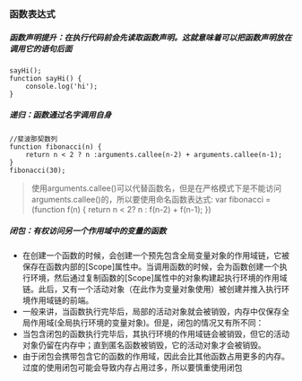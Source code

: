 ### 函数表达式

##### 函数声明提升：在执行代码前会先读取函数声明。这就意味着可以把函数声明放在调用它的语句后面
	sayHi();
	function sayHi() {
		console.log('hi');
	}

##### 递归：函数通过名字调用自身
    //斐波那契数列
    function fibonacci(n) {
        return n < 2 ? n :arguments.callee(n-2) + arguments.callee(n-1);
    }
    fibonacci(30);
>使用arguments.callee()可以代替函数名，但是在严格模式下是不能访问arguments.callee()的，所以要使用命名函数表达式:
    var fibonacci = (function f(n) {
        return n < 2? n : f(n-2) + f(n-1);
    })

##### 闭包：有权访问另一个作用域中的变量的函数
* 在创建一个函数的时候，会创建一个预先包含全局变量对象的作用域链，它被保存在函数内部的[Scope]属性中。当调用函数的时候，会为函数创建一个执行环境，然后通过复制函数的[Scope]属性中的对象构建起执行环境的作用域链。此后，又有一个活动对象（在此作为变量对象使用）被创建并推入执行环境作用域链的前端。
* 一般来讲，当函数执行完毕后，局部的活动对象就会被销毁，内存中仅保存全局作用域(全局执行环境的变量对象)。但是，闭包的情况又有所不同：
* 当包含闭包的函数执行完毕后，其执行环境的作用域链会被销毁，但它的活动对象仍留在内存中；直到匿名函数被销毁，它的活动对象才会被销毁。
* 由于闭包会携带包含它的函数的作用域，因此会比其他函数占用更多的内存。过度的使用闭包可能会导致内存占用过多，所以要慎重使用闭包

